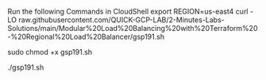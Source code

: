 Run the following Commands in CloudShell
export REGION=us-east4
curl -LO raw.githubusercontent.com/QUICK-GCP-LAB/2-Minutes-Labs-Solutions/main/Modular%20Load%20Balancing%20with%20Terraform%20-%20Regional%20Load%20Balancer/gsp191.sh

sudo chmod +x gsp191.sh

./gsp191.sh